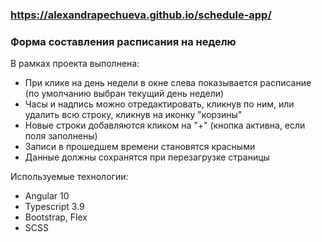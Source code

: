 ### https://alexandrapechueva.github.io/schedule-app/
### Форма составления расписания на неделю

В рамках проекта выполнена:
- При клике на день недели в окне слева показывается расписание (по умолчанию выбран текущий день недели)
- Часы и надпись можно отредактировать, кликнув по ним, или удалить всю строку, кликнув на иконку "корзины"
- Новые строки добавляются кликом на "+" (кнопка активна, если поля заполнены)
- Записи в прошедшем времени становятся красными
- Данные должны сохранятся при перезагрузке страницы

Используемые технологии:
- Angular 10
- Typescript 3.9
- Bootstrap, Flex
- SCSS